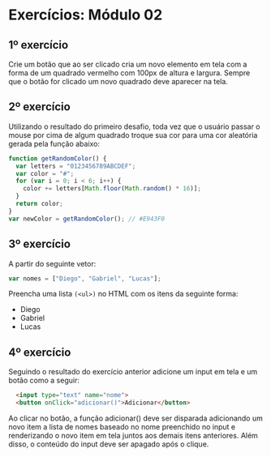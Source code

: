 # Exercícios: Módulo 02

## 1º exercício

Crie um botão que ao ser clicado cria um novo elemento em tela com a forma de um quadrado
vermelho com 100px de altura e largura. Sempre que o botão for clicado um novo quadrado deve
aparecer na tela.

## 2º exercício

Utilizando o resultado do primeiro desafio, toda vez que o usuário passar o mouse por cima de
algum quadrado troque sua cor para uma cor aleatória gerada pela função abaixo:

```javascript
function getRandomColor() {
  var letters = "0123456789ABCDEF";
  var color = "#";
  for (var i = 0; i < 6; i++) {
    color += letters[Math.floor(Math.random() * 16)];
  }
  return color;
}
var newColor = getRandomColor(); // #E943F0
```

## 3º exercício

A partir do seguinte vetor:

```javascript
var nomes = ["Diego", "Gabriel", "Lucas"];
```

Preencha uma lista `(<ul>)` no HTML com os itens da seguinte forma:

- Diego
- Gabriel
- Lucas

## 4º exercício

Seguindo o resultado do exercício anterior adicione um input em tela e um botão como a seguir:

```html
  <input type="text" name="nome">
  <button onClick="adicionar()">Adicionar</button>
```

Ao clicar no botão, a função adicionar() deve ser disparada adicionando um novo item a lista de
nomes baseado no nome preenchido no input e renderizando o novo item em tela juntos aos
demais itens anteriores. Além disso, o conteúdo do input deve ser apagado após o clique.
